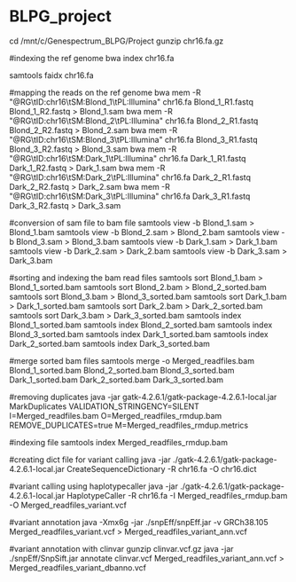 # BLPG_project
cd /mnt/c/Genespectrum_BLPG/Project
gunzip chr16.fa.gz

#indexing the ref genome
bwa index chr16.fa

samtools faidx chr16.fa

#mapping the reads on the ref genome
bwa mem -R "@RG\tID:chr16\tSM:Blond_1\tPL:Illumina" chr16.fa Blond_1_R1.fastq Blond_1_R2.fastq > Blond_1.sam
bwa mem -R "@RG\tID:chr16\tSM:Blond_2\tPL:Illumina" chr16.fa Blond_2_R1.fastq Blond_2_R2.fastq > Blond_2.sam
bwa mem -R "@RG\tID:chr16\tSM:Blond_3\tPL:Illumina" chr16.fa Blond_3_R1.fastq Blond_3_R2.fastq > Blond_3.sam
bwa mem -R "@RG\tID:chr16\tSM:Dark_1\tPL:Illumina" chr16.fa Dark_1_R1.fastq Dark_1_R2.fastq > Dark_1.sam
bwa mem -R "@RG\tID:chr16\tSM:Dark_2\tPL:Illumina" chr16.fa Dark_2_R1.fastq Dark_2_R2.fastq > Dark_2.sam
bwa mem -R "@RG\tID:chr16\tSM:Dark_3\tPL:Illumina" chr16.fa Dark_3_R1.fastq Dark_3_R2.fastq > Dark_3.sam

#conversion of sam file to bam file
samtools view -b Blond_1.sam > Blond_1.bam
samtools view -b Blond_2.sam > Blond_2.bam
samtools view -b Blond_3.sam > Blond_3.bam
samtools view -b Dark_1.sam > Dark_1.bam
samtools view -b Dark_2.sam > Dark_2.bam
samtools view -b Dark_3.sam > Dark_3.bam

#sorting and indexing the bam read files
samtools sort Blond_1.bam > Blond_1_sorted.bam
samtools sort Blond_2.bam > Blond_2_sorted.bam
samtools sort Blond_3.bam > Blond_3_sorted.bam
samtools sort Dark_1.bam > Dark_1_sorted.bam
samtools sort Dark_2.bam > Dark_2_sorted.bam
samtools sort Dark_3.bam > Dark_3_sorted.bam
samtools index Blond_1_sorted.bam
samtools index Blond_2_sorted.bam
samtools index Blond_3_sorted.bam
samtools index Dark_1_sorted.bam
samtools index Dark_2_sorted.bam
samtools index Dark_3_sorted.bam

#merge sorted bam files
samtools merge -o Merged_readfiles.bam Blond_1_sorted.bam Blond_2_sorted.bam Blond_3_sorted.bam Dark_1_sorted.bam Dark_2_sorted.bam Dark_3_sorted.bam

#removing duplicates
java -jar gatk-4.2.6.1/gatk-package-4.2.6.1-local.jar MarkDuplicates VALIDATION_STRINGENCY=SILENT I=Merged_readfiles.bam O=Merged_readfiles_rmdup.bam REMOVE_DUPLICATES=true M=Merged_readfiles_rmdup.metrics

#indexing file
samtools index Merged_readfiles_rmdup.bam

#creating dict file for variant calling
java -jar ./gatk-4.2.6.1/gatk-package-4.2.6.1-local.jar CreateSequenceDictionary -R chr16.fa -O chr16.dict

#variant calling using haplotypecaller
java -jar ./gatk-4.2.6.1/gatk-package-4.2.6.1-local.jar HaplotypeCaller -R chr16.fa -I Merged_readfiles_rmdup.bam -O Merged_readfiles_variant.vcf

#variant annotation
java -Xmx6g -jar ./snpEff/snpEff.jar -v GRCh38.105 Merged_readfiles_variant.vcf > Merged_readfiles_variant_ann.vcf

#variant annotation with clinvar
gunzip clinvar.vcf.gz
java -jar ./snpEff/SnpSift.jar annotate clinvar.vcf Merged_readfiles_variant_ann.vcf > Merged_readfiles_variant_dbanno.vcf







